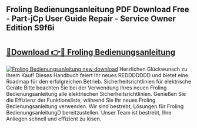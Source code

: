 ## Froling Bedienungsanleitung PDF Download Free - Part-jCp User Guide Repair - Service Owner Edition S9f6i

# <h2><a href="http://df3gik1.blite.top/?on=Froling+Bedienungsanleitung">🔗Download 👉🔴 Froling Bedienungsanleitung</a></h2>

[![Froling Bedienungsanleitung new download](https://i.imgur.com/lujVjoI.png)](http://df3gik1.blite.top/?on=Froling+Bedienungsanleitung)
Herzlichen Glückwunsch zu Ihrem Kauf! Dieses Handbuch feiert Ihr neues REDDDDDDD und bietet eine Roadmap für den erfolgreichen Betrieb. Sicherheitsrichtlinien für elektrische Geräte Bitte beachten Sie bei der Verwendung Ihres neuen Froling Bedienungsanleitung alle elektrischen Sicherheitsrichtlinien. Genießen Sie die Effizienz der Funktionsliste, während Sie Ihr neues Froling Bedienungsanleitung verwenden. Wir sind bestrebt, Lösungen für Froling BedienungsanleitungD bereitzustellen. Unser Team ist bestrebt, Ihre Anliegen schnell und effizient zu lösen.
